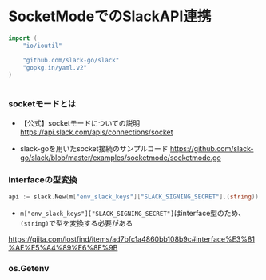 # SocketModeでのSlackAPI連携
```go
import (
	"io/ioutil"

	"github.com/slack-go/slack"
	"gopkg.in/yaml.v2"
)
```

```go


```

### socketモードとは
- 【公式】socketモードについての説明
https://api.slack.com/apis/connections/socket

- slack-goを用いたsocket接続のサンプルコード 
https://github.com/slack-go/slack/blob/master/examples/socketmode/socketmode.go

### interfaceの型変換
```go
api := slack.New(m["env_slack_keys"]["SLACK_SIGNING_SECRET"].(string))
```
- `m["env_slack_keys"]["SLACK_SIGNING_SECRET"]`はinterface型のため、`(string)`で型を変換する必要がある

https://qiita.com/lostfind/items/ad7bfc1a4860bb108b9c#interface%E3%81%AE%E5%A4%89%E6%8F%9B

### os.Getenv


